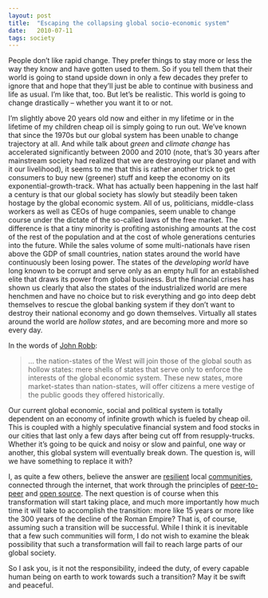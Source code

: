 ```yaml
---
layout: post
title:  "Escaping the collapsing global socio-economic system"
date:   2010-07-11
tags: society
---
```


People don’t like rapid change. They prefer things to stay more or less the way they know and have gotten used to them. So if you tell them that their world is going to stand upside down in only a few decades they prefer to ignore that and hope that they’ll just be able to continue with business and life as usual. I’m like that, too. But let’s be realistic. This world is going to change drastically – whether you want it to or not.

I’m slightly above 20 years old now and either in my lifetime or in the lifetime of my children cheap oil is simply going to run out. We’ve known that since the 1970s but our global system has been unable to change trajectory at all. And while talk about *green* and *climate change* has accelerated significantly between 2000 and 2010 (note, that’s 30 years after mainstream society had realized that we are destroying our planet and with it our livelihood), it seems to me that this is rather another trick to get consumers to buy new (greener) stuff and keep the economy on its exponential-growth-track. What has actually been happening in the last half a century is that our global society has slowly but steadily been taken hostage by the global economic system. All of us, politicians, middle-class workers as well as CEOs of huge companies, seem unable to change course under the dictate of the so-called laws of the free market. The difference is that a tiny minority is profiting astonishing amounts at the cost of the rest of the population and at the cost of whole generations centuries into the future. While the sales volume of some multi-nationals have risen above the GDP of small countries, nation states around the world have continuously been losing power. The states of the *developing world* have long known to be corrupt and serve only as an empty hull for an established elite that draws its power from global business. But the financial crises has shown us clearly that also the states of the industrialized world are mere henchmen and have no choice but to risk everything and go into deep debt themselves to rescue the global banking system if they don’t want to destroy their national economy and go down themselves. Virtually all states around the world are *hollow states*, and are becoming more and more so every day.

In the words of [John Robb](http://globalguerrillas.typepad.com/globalguerrillas/2010/05/the-decline-of-the-west.html):

> … the nation-states of the West will join those of the global south as hollow states: mere shells of states that serve only to enforce the interests of the global economic system. These new states, more market-states than nation-states, will offer citizens a mere vestige of the public goods they offered historically.

Our current global economic, social and political system is totally dependent on an economy of infinite growth which is fueled by cheap oil. This is coupled with a highly speculative financial system and food stocks in our cities that last only a few days after being cut off from resupply-trucks. Whether it’s going to be quick and noisy or slow and painful, one way or another, this global system will eventually break down. The question is, will we have something to replace it with?

I, as quite a few others, believe the answer are [resilient](http://en.wikipedia.org/wiki/Resilience_(organizational)) local [communities](http://en.wikipedia.org/wiki/Transition_Towns), connected through the internet, that work through the principles of [peer-to-peer](http://p2pfoundation.net/Manifesto) and [open source](http://en.wikipedia.org/wiki/Open_source). The next question is of course when this transformation will start taking place, and much more importantly how much time it will take to accomplish the transition: more like 15 years or more like the 300 years of the decline of the Roman Empire? That is, of course, assuming such a transition will be successful. While I think it is inevitable that a few such communities will form, I do not wish to examine the bleak possibility that such a transformation will fail to reach large parts of our global society.

So I ask you, is it not the responsibility, indeed the duty, of every capable human being on earth to work towards such a transition? May it be swift and peaceful.

